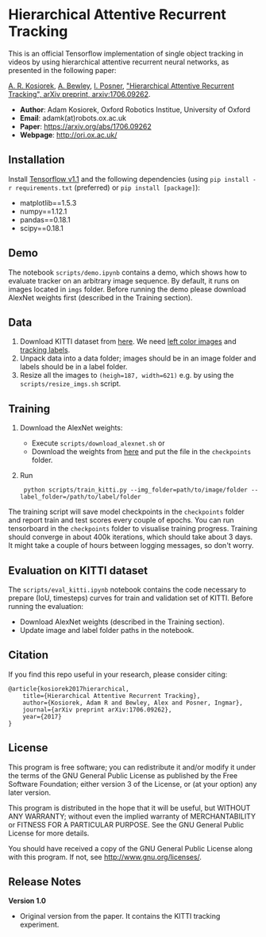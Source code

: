 # Hierarchical Attentive Recurrent Tracking

This is an official Tensorflow implementation of single object tracking in videos by using hierarchical attentive recurrent neural networks, as presented in the following paper:

[A. R. Kosiorek](https://www.linkedin.com/in/adamkosiorek/?locale=en_US), [A. Bewley](http://ori.ox.ac.uk/mrg_people/alex-bewley/), [I. Posner](http://ori.ox.ac.uk/mrg_people/ingmar-posner/), ["Hierarchical Attentive Recurrent Tracking", arXiv preprint, arxiv:1706.09262](https://arxiv.org/abs/1706.09262).

* **Author**: Adam Kosiorek, Oxford Robotics Institue, University of Oxford
* **Email**: adamk(at)robots.ox.ac.uk
* **Paper**: https://arxiv.org/abs/1706.09262
* **Webpage**: http://ori.ox.ac.uk/

## Installation
Install [Tensorflow v1.1](https://www.tensorflow.org/versions/r1.1/install/) and the following dependencies
 (using `pip install -r requirements.txt` (preferred) or `pip install [package]`):
* matplotlib==1.5.3
* numpy==1.12.1
* pandas==0.18.1
* scipy==0.18.1

## Demo
The notebook `scripts/demo.ipynb` contains a demo, which shows how to evaluate tracker on an arbitrary image sequence. By default, it runs on images located in `imgs` folder.
Before running the demo please download AlexNet weights first (described in the Training section).


## Data
    
1. Download KITTI dataset from [here](http://www.cvlibs.net/datasets/kitti/eval_tracking.php). We need [left color images](http://www.cvlibs.net/download.php?file=data_tracking_image_2.zip) and [tracking labels](http://www.cvlibs.net/download.php?file=data_tracking_label_2.zip).
2. Unpack data into a data folder; images should be in an image folder and labels should be in a label folder.
3. Resize all the images to `(heigh=187, width=621)` e.g. by using the `scripts/resize_imgs.sh` script.

## Training

1. Download the AlexNet weights:
    * Execute `scripts/download_alexnet.sh` or
    * Download the weights from [here](http://www.cs.toronto.edu/~guerzhoy/tf_alexnet/bvlc_alexnet.npy) and put the file in the `checkpoints` folder.
2. Run

        python scripts/train_kitti.py --img_folder=path/to/image/folder --label_folder=/path/to/label/folder

The training script will save model checkpoints in the `checkpoints` folder and report train and test scores every couple of epochs. You can run tensorboard in the `checkpoints` folder to visualise training progress. Training should converge in about 400k iterations, which should take about 3 days. It might take a couple of hours between logging messages, so don't worry.

## Evaluation on KITTI dataset
The `scripts/eval_kitti.ipynb` notebook contains the code necessary to prepare (IoU, timesteps) curves for train and validation set of KITTI. Before running the evaluation:
* Download AlexNet weights (described in the Training section).
* Update image and label folder paths in the notebook.

## Citation

If you find this repo useful in your research, please consider citing:

    @article{kosiorek2017hierarchical,
        title={Hierarchical Attentive Recurrent Tracking},
        author={Kosiorek, Adam R and Bewley, Alex and Posner, Ingmar},
        journal={arXiv preprint arXiv:1706.09262},
        year={2017}
    }


## License

This program is free software; you can redistribute it and/or modify it under the terms of the GNU General Public License as published by the Free Software Foundation; either version 3 of the License, or (at your option) any later version.

This program is distributed in the hope that it will be useful, but WITHOUT ANY WARRANTY; without even the implied warranty of MERCHANTABILITY or FITNESS FOR A PARTICULAR PURPOSE. See the GNU General Public License for more details.

You should have received a copy of the GNU General Public License along with this program. If not, see  <http://www.gnu.org/licenses/>.


## Release Notes
**Version 1.0**
* Original version from the paper. It contains the KITTI tracking experiment.
